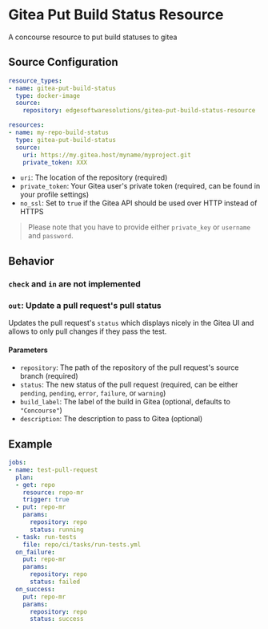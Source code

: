 # Gitea Put Build Status Resource

A concourse resource to put build statuses to gitea

## Source Configuration

```yaml
resource_types:
- name: gitea-put-build-status
  type: docker-image
  source:
    repository: edgesoftwaresolutions/gitea-put-build-status-resource

resources:
- name: my-repo-build-status
  type: gitea-put-build-status
  source:
    uri: https://my.gitea.host/myname/myproject.git
    private_token: XXX
```

* `uri`: The location of the repository (required)
* `private_token`: Your Gitea user's private token (required, can be found in your profile settings)
* `no_ssl`: Set to `true` if the Gitea API should be used over HTTP instead of HTTPS

> Please note that you have to provide either `private_key` or `username` and `password`.

## Behavior

### `check` and `in` are not implemented


### `out`: Update a pull request's pull status

Updates the pull request's `status` which displays nicely in the Gitea UI and allows to only pull changes if they pass the test.

#### Parameters

* `repository`: The path of the repository of the pull request's source branch (required)
* `status`: The new status of the pull request (required, can be either `pending`, `pending`, `error`, `failure`, or `warning`)
* `build_label`: The label of the build in Gitea (optional, defaults to `"Concourse"`)
* `description`: The description to pass to Gitea (optional)

## Example

```yaml
jobs:
- name: test-pull-request
  plan:
  - get: repo
    resource: repo-mr
    trigger: true
  - put: repo-mr
    params:
      repository: repo
      status: running
  - task: run-tests
    file: repo/ci/tasks/run-tests.yml
  on_failure:
    put: repo-mr
    params:
      repository: repo
      status: failed
  on_success:
    put: repo-mr
    params:
      repository: repo
      status: success
```
